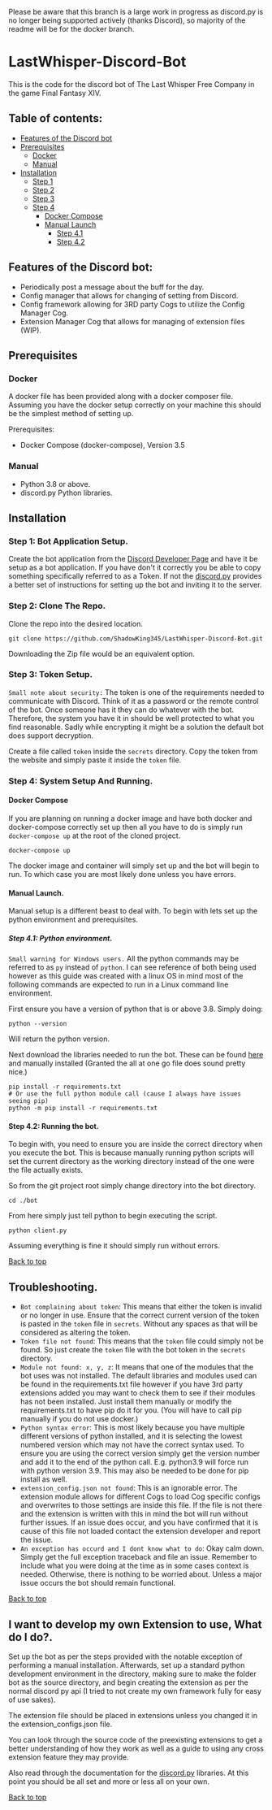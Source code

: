 Please be aware that this branch is a large work in progress as discord.py is no longer being supported actively (thanks Discord), so majority of the readme will be for the docker branch.

# LastWhisper-Discord-Bot
This is the code for the discord bot of The Last Whisper Free Company in the game Final Fantasy XIV.

## Table of contents:
- [Features of the Discord bot](#features-of-the-discord-bot)
- [Prerequisites](#prerequisites)
  - [Docker](#docker)
  - [Manual](#manual)
- [Installation](#installation)
  - [Step 1](#step-1-bot-application-setup)
  - [Step 2](#step-2-clone-the-repo)
  - [Step 3](#step-3-token-setup)
  - [Step 4](#step-4-system-setup-and-running)
    - [Docker Compose](#docker-compose) 
    - [Manual Launch](#manual-launch)
      - [Step 4.1](#step-41-python-environment)
      - [Step 4.2](#step-42-running-the-bot)

## Features of the Discord bot:
* Periodically post a message about the buff for the day.
* Config manager that allows for changing of setting from Discord.
* Config framework allowing for 3RD party Cogs to utilize the Config Manager Cog.
* Extension Manager Cog that allows for managing of extension files (WIP).

## Prerequisites

### Docker
A docker file has been provided along with a docker composer file.
Assuming you have the docker setup correctly on your machine this should be the simplest method of setting up.

Prerequisites:
* Docker Compose (docker-compose), Version 3.5

### Manual
* Python 3.8 or above.
* discord.py Python libraries.

## Installation
### Step 1: Bot Application Setup.
Create the bot application from the [Discord Developer Page](https://discord.com/developers/applications) and have it be setup as a bot application.
If you have don't it correctly you be able to copy something specifically referred to as a Token.
If not the [discord.py](https://discordpy.readthedocs.io/en/stable/discord.html) provides a better set of instructions for setting up the bot and inviting it to the server.

### Step 2: Clone The Repo.
Clone the repo into the desired location.
```shell
git clone https://github.com/ShadowKing345/LastWhisper-Discord-Bot.git
```
Downloading the Zip file would be an equivalent option.

### Step 3: Token Setup.
`Small note about security:`
The token is one of the requirements needed to communicate with Discord. Think of it as a password or the remote control of the bot. Once someone has it they can do whatever with the bot. Therefore, the system you have it in should be well protected to what you find reasonable. Sadly while encrypting it might be a solution the default bot does support decryption.

Create a file called `token` inside the `secrets` directory. Copy the token from the website and simply paste it inside the `token` file.

### Step 4: System Setup And Running.
#### Docker Compose
If you are planning on running a docker image and have both docker and docker-compose correctly set up then all you have to do is simply run `docker-compose up` at the root of the cloned project.
```shell
docker-compose up
```
The docker image and container will simply set up and the bot will begin to run. To which case you are most likely done unless you have errors.

#### Manual Launch.
Manual setup is a different beast to deal with.
To begin with lets set up the python environment and prerequisites.

##### Step 4.1: Python environment.
`Small warning for Windows users.` All the python commands may be referred to as `py` instead of `python`. I can see reference of both being used however as this guide was created with a linux OS in mind most of the following commands are expected to run in a Linux command line environment.

First ensure you have a version of python that is or above 3.8.
Simply doing:
```shell
python --version
```
Will return the python version.

Next download the libraries needed to run the bot.
These can be found [here](https://github.com/ShadowKing345/LastWhisper-Discord-Bot/blob/docker/requirements.txt) and manually installed (Granted the all at one go file does sound pretty nice.)
```shell
pip install -r requirements.txt
# Or use the full python module call (cause I always have issues seeing pip)
python -m pip install -r requirements.txt
```

#### Step 4.2: Running the bot.
To begin with, you need to ensure you are inside the correct directory when you execute the bot. This is because manually running python scripts will set the current directory as the working directory instead of the one were the file actually exists.

So from the git project root simply change directory into the bot directory.
```shell
cd ./bot
```
From here simply just tell python to begin executing the script.
```shell
python client.py
```
Assuming everything is fine it should simply run without errors.

[Back to top](#lastwhisper-discord-bot)
## Troubleshooting.
- `Bot complaining about token`: This means that either the token is invalid or no longer in use. Ensure that the correct current version of the token is pasted in the `token` file in `secrets`. Without any spaces as that will be considered as altering the token.
- `Token file not found`: This means that the `token` file could simply not be found. So just create the `token` file with the bot token in the `secrets` directory.
- `Module not found: x, y, z`: It means that one of the modules that the bot uses was not installed. The default libraries and modules used can be found in the requirements.txt file however if you have 3rd party extensions added you may want to check them to see if their modules has not been installed. Just install them manually or modify the requirements.txt to have pip do it for you. (You will have to call pip manually if you do not use docker.)
- `Python syntax error`: This is most likely because you have multiple different versions of python installed, and it is selecting the lowest numbered version which may not have the correct syntax used. To ensure you are using the correct version simply get the version number and add it to the end of the python call. E.g. python3.9 will force run with python version 3.9. This may also be needed to be done for pip install as well.
- `extension_config.json not found`: This is an ignorable error. The extension module allows for different Cogs to load Cog specific configs and overwrites to those settings are inside this file. If the file is not there and the extension is written with this in mind the bot will run without further issues. If an issue does occur, and you have confirmed that it is cause of this file not loaded contact the extension developer and report the issue.
- `An exception has occurd and I dont know what to do`: Okay calm down. Simply get the full exception traceback and file an issue. Remember to include what you were doing at the time as in some cases context is needed. Otherwise, there is nothing to be worried about. Unless a major issue occurs the bot should remain functional.

[Back to top](#lastwhisper-discord-bot)
## I want to develop my own Extension to use, What do I do?.
Set up the bot as per the steps provided with the notable exception of performing a manual installation. Afterwards, set up a standard python development environment in the directory, making sure to make the folder bot as the source directory, and begin creating the extension as per the normal discord py api (I tried to not create my own framework fully for easy of use sakes).

The extension file should be placed in extensions unless you changed it in the extension_configs.json file.

You can look through the source code of the preexisting extensions to get a better understanding of how they work as well as a guide to using any cross extension feature they may provide.

Also read through the documentation for the [discord.py](https://discordpy.readthedocs.io/en/stable/index.html) libraries.
At this point you should be all set and more or less all on your own.

[Back to top](#lastwhisper-discord-bot)
